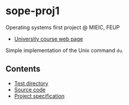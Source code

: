 # sope-proj1

Operating systems first project @ MIEIC, FEUP

- [University course web page](https://sigarra.up.pt/feup/pt/ucurr_geral.ficha_uc_view?pv_ocorrencia_id=436440)

Simple implementation of the Unix command `du`. 

## Contents

- [Test directory](example)
- [Source code](src)
- [Project specification](project.pdf)
